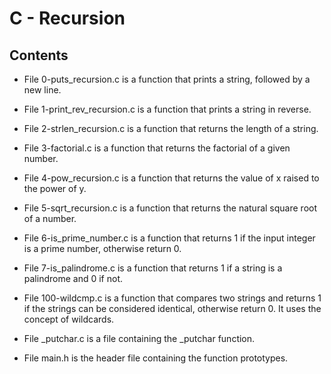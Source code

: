 # C - Recursion

## Contents

* File 0-puts_recursion.c is a function that prints a string, followed by a new line.

* File 1-print_rev_recursion.c is a function that prints a string in reverse.

* File 2-strlen_recursion.c is a function that returns the length of a string.

* File 3-factorial.c is a function that returns the factorial of a given number.

* File 4-pow_recursion.c is a function that returns the value of x raised to the power of y.

* File 5-sqrt_recursion.c is a function that returns the natural square root of a number.

* File 6-is_prime_number.c is a function that returns 1 if the input integer is a prime number, otherwise return 0.

* File 7-is_palindrome.c is a function that returns 1 if a string is a palindrome and 0 if not.

* File 100-wildcmp.c is a function that compares two strings and returns 1 if the strings can be considered identical, otherwise return 0. It uses the concept of wildcards.

* File _putchar.c is a file containing the _putchar function.

* File main.h is the header file containing the function prototypes.

